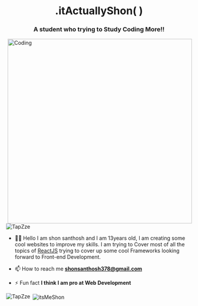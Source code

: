 <h1 align="center">.itActuallyShon( )</h1>
<h3 align="center">A student who trying to Study Coding More!!</h3>

<img align="right" alt="Coding" width="500px" src="https://github.githubassets.com/images/modules/profile/profile-first-pr-dark.svg">
<p align="left"> <img src="https://komarev.com/ghpvc/?username=TapZze&label=Profile%20views&color=129e00&style=plastic" alt="TapZze" /> </p>


- 👨‍💻 Hello I am shon santhosh and I am 13years old, I am creating some cool websites to improve my skills. I am trying to Cover most of all the topics of [ReactJS](https://reactjs.org) trying to cover up some cool Frameworks looking forward to Front-end Development.

- 📫 How to reach me **shonsanthosh378@gmail.com**

- ⚡ Fun fact **I think I am pro at Web Development**

<p><img align="left" src="https://github-readme-stats.vercel.app/api/top-langs?username=itsMeShon&show_icons=true&locale=en&layout=compact" alt="TapZze" /></p
    
<p>&nbsp;<img align="center" src="https://github-readme-stats.vercel.app/api?username=itsMeShon&show_icons=true&locale=en" alt="itsMeShon" /></p>

<!-- <h3>Languages :</h3>
   
[![Python](https://img.shields.io/badge/Python-3776AB?style=for-the-badge&logo=python&logoColor=white)]()
[![HTML](https://img.shields.io/badge/HTML5-E34F26?style=for-the-badge&logo=html5&logoColor=white)]()
[![CSS](https://img.shields.io/badge/CSS3-1572B6?style=for-the-badge&logo=css3&logoColor=white)]()
[![JavaScript](https://img.shields.io/badge/JavaScript-323330?style=for-the-badge&logo=javascript&logoColor=F7DF1E)]()

<img align="right" alt="Coding" src="https://github-readme-streak-stats.herokuapp.com/?user=TapZze">

<h3>Frameworks :</h3>

[![NPM](https://img.shields.io/badge/npm-CB3837?style=for-the-badge&logo=npm&logoColor=white)]()
[![yarn](https://img.shields.io/badge/Yarn-2C8EBB?style=for-the-badge&logo=yarn&logoColor=white)]()
[![sass](https://img.shields.io/badge/Sass-CC6699?style=for-the-badge&logo=sass&logoColor=white)]()
[![ReactJS](https://img.shields.io/badge/React-20232A?style=for-the-badge&logo=react&logoColor=61DAFB)]()
[![bootstrap](https://img.shields.io/badge/Bootstrap-563D7C?style=for-the-badge&logo=bootstrap&logoColor=white)]()
[![django](https://img.shields.io/badge/Django-092E20?style=for-the-badge&logo=django&logoColor=white)]()

<h3>Cloud Host :</h3>

[![heroku](https://img.shields.io/badge/Heroku-430098?style=for-the-badge&logo=heroku&logoColor=white)]()
[![netlify](https://img.shields.io/badge/Netlify-00C7B7?style=for-the-badge&logo=netlify&logoColor=white)]()


<h3>Tools :</h3>

[![git](https://img.shields.io/badge/Git-F05032?style=for-the-badge&logo=git&logoColor=white)]()
[![github](https://img.shields.io/badge/Github-20232A?style=for-the-badge&logo=github&logoColor=white)]()

<h3>UI/UX design :</h3>

[![figma](https://img.shields.io/badge/Figma-F24E1E?style=for-the-badge&logo=figma&logoColor=white)]()

<h3>Attended Courses From (education) :</h3>

[![figma](https://img.shields.io/badge/Edx-193A3E?style=for-the-badge&logo=edx&logoColor=white)]()
[![figma](https://img.shields.io/badge/free%20code%20camp-27273D?style=for-the-badge&logo=freecodecamp&logoColor=white)]()

 -->
